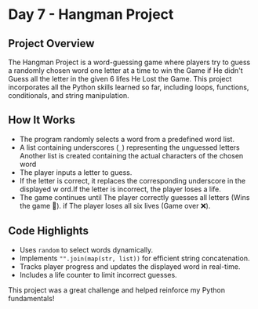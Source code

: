# Day 7 - Hangman Project 

## Project Overview
The Hangman Project is a word-guessing game where players try to guess a randomly chosen word one letter at a time to win the Game if He didn't Guess all the letter in the given 6 lifes He Lost the Game. This project incorporates all the Python skills learned so far, including loops, functions, conditionals, and string manipulation.

## How It Works
- The program randomly selects a word from a predefined word list.
- A list containing underscores (`_`) representing the unguessed letters Another list is created containing the actual characters of the chosen word
- The player inputs a letter to guess.
- If the letter is correct, it replaces the corresponding underscore in the displayed w ord.If the letter is incorrect, the player loses a life.
- The game continues until The player correctly guesses all letters (Wins the game 🎉). if The player loses all six lives (Game over ❌).

## Code Highlights
- Uses `random` to select words dynamically.
- Implements `"".join(map(str, list))` for efficient string concatenation.
- Tracks player progress and updates the displayed word in real-time.
- Includes a life counter to limit incorrect guesses.


This project was a great challenge and helped reinforce my Python fundamentals!


